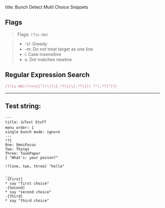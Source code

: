 title: Bunch Detect Multi Choice Snippets

## Flags

> Flags: `(?is-Um)`

> * -U: Greedy
> * -m: Do not treat target as one line
> * i: Case insensitive
> * s: Dot matches newline

## Regular Expression Search

```ruby
/(?is-Um)(?<=\n|^)!\?(\{.*?\}|\[.*?\])( *"(.*?)")?/
```

---

## Test string:

```text
---
title: 👍Test Stuff
menu order: 1
single bunch mode: ignore
---
!?{
One: OmniFocus
Two: Things
Three: TaskPaper
} "What's: your poison?"

!?[one, two, three] "hello"

___
-[First]
* say "first choice"
-[Second]
* say "second choice"
-[Third]
* say "third choice"

```


